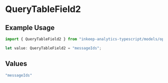 # QueryTableField2

## Example Usage

```typescript
import { QueryTableField2 } from "inkeep-analytics-typescript/models/operations";

let value: QueryTableField2 = "messageIds";
```

## Values

```typescript
"messageIds"
```